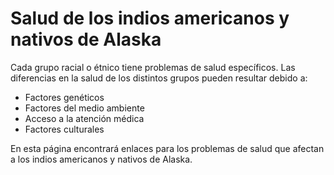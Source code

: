 Salud de los indios americanos y nativos de Alaska
==================================================


Cada grupo racial o étnico tiene problemas de salud específicos. Las diferencias en la salud de los distintos grupos pueden resultar debido a:


* Factores genéticos
* Factores del medio ambiente
* Acceso a la atención médica
* Factores culturales


En esta página encontrará enlaces para los problemas de salud que afectan a los indios americanos y nativos de Alaska.

